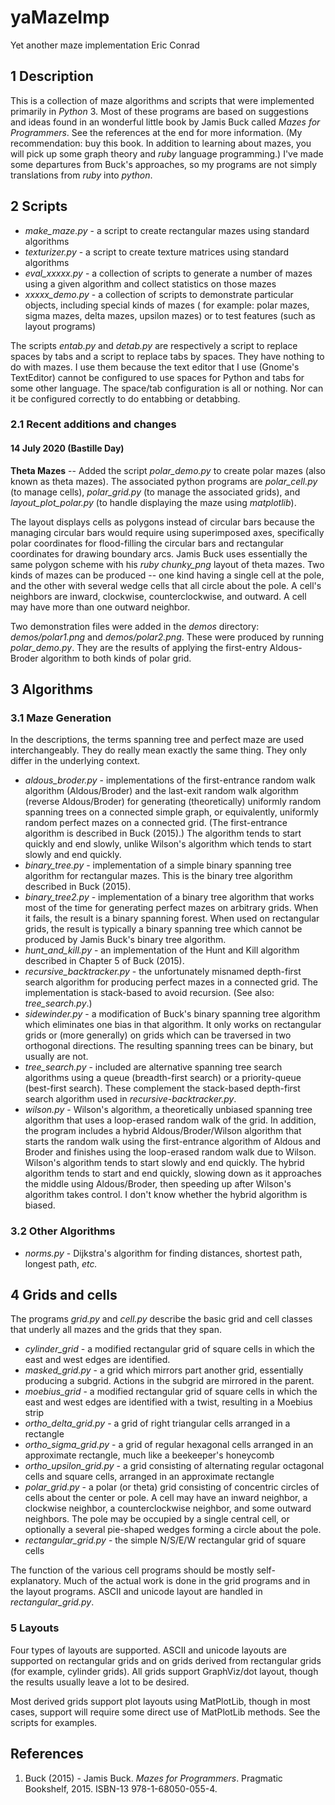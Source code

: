 # yaMazeImp
Yet another maze implementation
Eric Conrad

## 1 Description

This is a collection of maze algorithms and scripts that were implemented primarily in *Python* 3.  Most of these programs are based on suggestions and ideas found in an wonderful little book by Jamis Buck called *Mazes for Programmers*.  See the references at the end for more information.  (My recommendation: buy this book.  In addition to learning about mazes, you will pick up some graph theory and *ruby* language programming.)  I've made some departures from Buck's approaches, so my programs are not simply translations from *ruby* into *python*.

## 2 Scripts

* *make_maze.py* - a script to create rectangular mazes using standard algorithms
* *texturizer.py* - a script to create texture matrices using standard algorithms
* *eval_xxxxx.py* - a collection of scripts to generate a number of mazes using a given algorithm and collect statistics on those mazes
* *xxxxx_demo.py* - a collection of scripts to demonstrate particular objects, including special kinds of mazes ( for example: polar mazes, sigma mazes, delta mazes, upsilon mazes) or to test features (such as layout programs)

The scripts *entab.py* and *detab.py* are respectively a script to replace spaces by tabs and a script to replace tabs by spaces.  They have nothing to do with mazes.  I use them because the text editor that I use (Gnome's TextEditor) cannot be configured to use spaces for Python and tabs for some other language.  The space/tab configuration is all or nothing.  Nor can it be configured correctly to do entabbing or detabbing.

### 2.1 Recent additions and changes

#### 14 July 2020 (Bastille Day)

**Theta Mazes** -- Added the script *polar_demo.py* to create polar mazes (also known as theta mazes).  The associated python programs are *polar_cell.py* (to manage cells), *polar_grid.py* (to manage the associated grids), and *layout_plot_polar.py* (to handle displaying the maze using *matplotlib*).

The layout displays cells as polygons instead of circular bars because the managing circular bars would require using superimposed axes, specifically polar coordinates for flood-filling the circular bars and rectangular coordinates for drawing boundary arcs. Jamis Buck uses essentially the same polygon scheme with his *ruby* *chunky_png* layout of theta mazes.  Two kinds of mazes can be produced -- one kind having a single cell at the pole, and the other with several wedge cells that all circle about the pole.  A cell's neighbors are inward, clockwise, counterclockwise, and outward.  A cell may have more than one outward neighbor.

Two demonstration files were added in the *demos* directory: *demos/polar1.png* and *demos/polar2.png*.  These were produced by running *polar_demo.py*. They are the results of applying the first-entry Aldous-Broder algorithm to both kinds of polar grid.

## 3 Algorithms

### 3.1 Maze Generation

In the descriptions, the terms spanning tree and perfect maze are used interchangeably.  They do really mean exactly the same thing.  They only differ in the underlying context.

* *aldous_broder.py* - implementations of the first-entrance random walk algorithm (Aldous/Broder) and the last-exit random walk algorithm (reverse Aldous/Broder) for generating (theoretically) uniformly random spanning trees on a connected simple graph, or equivalently, uniformly random perfect mazes on a connected grid. (The first-entrance algorithm is described in Buck (2015).)  The algorithm tends to start quickly and end slowly, unlike Wilson's algorithm which tends to start slowly and end quickly.
* *binary_tree.py* - implementation of a simple binary spanning tree algorithm for rectangular mazes.  This is the binary tree algorithm described in Buck (2015).
* *binary_tree2.py* - implementation of a binary tree algorithm that works most of the time for generating perfect mazes on arbitrary grids.  When it fails, the result is a binary spanning forest. When used on rectangular grids, the result is typically a binary spanning tree which cannot be produced by Jamis Buck's binary tree algorithm.
* *hunt_and_kill.py* - an implementation of the Hunt and Kill algorithm described in Chapter 5 of Buck (2015).
* *recursive_backtracker.py* - the unfortunately misnamed depth-first search algorithm for producing perfect mazes in a connected grid.  The implementation is stack-based to avoid recursion.  (See also: *tree_search.py*.)
* *sidewinder.py* - a modification of Buck's binary spanning tree algorithm which eliminates one bias in that algorithm.  It only works on rectangular grids or (more generally) on grids which can be traversed in two orthogonal directions.  The resulting spanning trees can be binary, but usually are not.
* *tree_search.py* -  included are alternative spanning tree search algorithms using a queue (breadth-first search) or a priority-queue (best-first search).  These complement the stack-based depth-first search algorithm used in *recursive-backtracker.py*.
* *wilson.py* - Wilson's algorithm, a theoretically unbiased spanning tree algorithm that uses a loop-erased random walk of the grid.  In addition, the program includes a hybrid Aldous/Broder/Wilson algorithm that starts the random walk using the first-entrance algorithm of Aldous and Broder and finishes using the loop-erased random walk due to Wilson.  Wilson's algorithm tends to start slowly and end quickly.  The hybrid algorithm tends to start and end quickly, slowing down as it approaches the middle using Aldous/Broder, then speeding up after Wilson's algorithm takes control.  I don't know whether the hybrid algorithm is biased.

### 3.2 Other Algorithms

* *norms.py* - Dijkstra's algorithm for finding distances, shortest path, longest path, *etc.*

## 4 Grids and cells

The programs *grid.py* and *cell.py* describe the basic grid and cell classes that underly all mazes and the grids that they span.

* *cylinder_grid* - a modified rectangular grid of square cells in which the east and west edges are identified.
* *masked_grid.py* - a grid which mirrors part another grid, essentially producing a subgrid.  Actions in the subgrid are mirrored in the parent.
* *moebius_grid* - a modified rectangular grid of square cells in which the east and west edges are identified with a twist, resulting in a Moebius strip 
* *ortho_delta_grid.py* - a grid of right triangular cells arranged in a rectangle
* *ortho_sigma_grid.py* - a grid of regular hexagonal cells arranged in an approximate rectangle, much like a beekeeper's honeycomb
* *ortho_upsilon_grid.py* - a grid consisting of alternating regular octagonal cells and square cells, arranged in an approximate rectangle
* *polar_grid.py* - a polar (or theta) grid consisting of concentric circles of cells about the center or pole.  A cell may have an inward neighbor, a clockwise neighbor, a counterclockwise neighbor, and some outward neighbors. The pole may be occupied by a single central cell, or optionally a several pie-shaped wedges forming a circle about the pole.
* *rectangular_grid.py* - the simple N/S/E/W rectangular grid of square cells

The function of the various cell programs should be mostly self-explanatory.  Much of the actual work is done in the grid programs and in the layout programs.  ASCII and unicode layout are handled in *rectangular_grid.py*.

### 5 Layouts

Four types of layouts are supported.  ASCII and unicode layouts are supported on rectangular grids and on grids derived from rectangular grids (for example, cylinder grids).  All grids support GraphViz/dot layout, though the results usually leave a lot to be desired.

Most derived grids support plot layouts using MatPlotLib, though in most cases, support will require some direct use of MatPlotLib methods.  See the scripts for examples.

## References

1. Buck (2015) - Jamis Buck.   *Mazes for Programmers*.  Pragmatic Bookshelf, 2015.  ISBN-13 978-1-68050-055-4.


